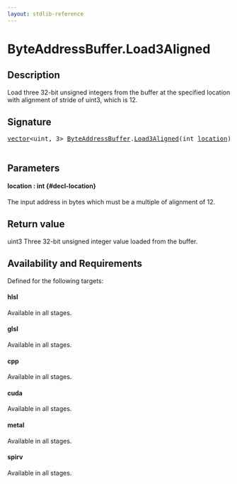 ```yaml
---
layout: stdlib-reference
---
```


# ByteAddressBuffer\.Load3Aligned

## Description

Load three 32-bit unsigned integers from the buffer at the specified location with alignment
of stride of <span class='code'>uint3</span>, which is 12.



## Signature 

<pre>
<a href="/stdlib-reference/types/vector/index" class="code_type">vector</a>&lt;<span class="code_keyword">uint</span>, 3&gt; <a href="/stdlib-reference/types/byteaddressbuffer-04b/index" class="code_type">ByteAddressBuffer</a>.<a href="/stdlib-reference/types/byteaddressbuffer-04b/load3aligned-05">Load3Aligned</a>(<span class="code_keyword">int</span> <a href="/stdlib-reference/types/byteaddressbuffer-04b/load3aligned-05#decl-location" class="code_param">location</a>);

</pre>

## Parameters

#### location  : int {#decl-location}
The input address in bytes which must be a multiple of alignment of 12.


## Return value
<span class='code'>uint3</span> Three 32-bit unsigned integer value loaded from the buffer.


## Availability and Requirements

Defined for the following targets:

#### hlsl
Available in all stages.

#### glsl
Available in all stages.

#### cpp
Available in all stages.

#### cuda
Available in all stages.

#### metal
Available in all stages.

#### spirv
Available in all stages.



